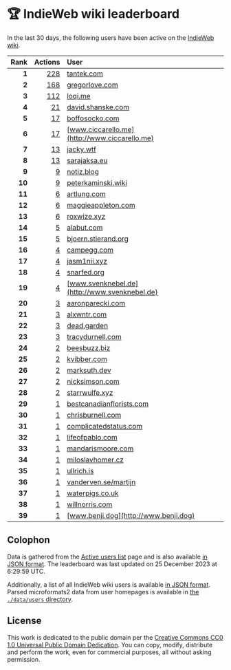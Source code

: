 # 🏆 IndieWeb wiki leaderboard

In the last 30 days, the following users have been active on the [IndieWeb wiki](https://indieweb.org).

| Rank | Actions | User |
|-----:|--------:|:-----|
| **1** | [228](https://indieweb.org/Special:Contributions/Tantek.com) | [tantek.com](http://tantek.com) |
| **2** | [168](https://indieweb.org/Special:Contributions/Gregorlove.com) | [gregorlove.com](http://gregorlove.com) |
| **3** | [112](https://indieweb.org/Special:Contributions/Loqi.me) | [loqi.me](http://loqi.me) |
| **4** | [21](https://indieweb.org/Special:Contributions/David.shanske.com) | [david.shanske.com](http://david.shanske.com) |
| **5** | [17](https://indieweb.org/Special:Contributions/Boffosocko.com) | [boffosocko.com](http://boffosocko.com) |
| **6** | [17](https://indieweb.org/Special:Contributions/Www.ciccarello.me) | [www.ciccarello.me](http://www.ciccarello.me) |
| **7** | [13](https://indieweb.org/Special:Contributions/Jacky.wtf) | [jacky.wtf](http://jacky.wtf) |
| **8** | [13](https://indieweb.org/Special:Contributions/Sarajaksa.eu) | [sarajaksa.eu](http://sarajaksa.eu) |
| **9** | [9](https://indieweb.org/Special:Contributions/Notiz.blog) | [notiz.blog](http://notiz.blog) |
| **10** | [9](https://indieweb.org/Special:Contributions/Peterkaminski.wiki) | [peterkaminski.wiki](http://peterkaminski.wiki) |
| **11** | [6](https://indieweb.org/Special:Contributions/Artlung.com) | [artlung.com](http://artlung.com) |
| **12** | [6](https://indieweb.org/Special:Contributions/Maggieappleton.com) | [maggieappleton.com](http://maggieappleton.com) |
| **13** | [6](https://indieweb.org/Special:Contributions/Roxwize.xyz) | [roxwize.xyz](http://roxwize.xyz) |
| **14** | [5](https://indieweb.org/Special:Contributions/Alabut.com) | [alabut.com](http://alabut.com) |
| **15** | [5](https://indieweb.org/Special:Contributions/Bjoern.stierand.org) | [bjoern.stierand.org](http://bjoern.stierand.org) |
| **16** | [4](https://indieweb.org/Special:Contributions/Campegg.com) | [campegg.com](http://campegg.com) |
| **17** | [4](https://indieweb.org/Special:Contributions/Jasm1nii.xyz) | [jasm1nii.xyz](http://jasm1nii.xyz) |
| **18** | [4](https://indieweb.org/Special:Contributions/Snarfed.org) | [snarfed.org](http://snarfed.org) |
| **19** | [4](https://indieweb.org/Special:Contributions/Www.svenknebel.de) | [www.svenknebel.de](http://www.svenknebel.de) |
| **20** | [3](https://indieweb.org/Special:Contributions/Aaronparecki.com) | [aaronparecki.com](http://aaronparecki.com) |
| **21** | [3](https://indieweb.org/Special:Contributions/Alxwntr.com) | [alxwntr.com](http://alxwntr.com) |
| **22** | [3](https://indieweb.org/Special:Contributions/Dead.garden) | [dead.garden](http://dead.garden) |
| **23** | [3](https://indieweb.org/Special:Contributions/Tracydurnell.com) | [tracydurnell.com](http://tracydurnell.com) |
| **24** | [2](https://indieweb.org/Special:Contributions/Beesbuzz.biz) | [beesbuzz.biz](http://beesbuzz.biz) |
| **25** | [2](https://indieweb.org/Special:Contributions/Kvibber.com) | [kvibber.com](http://kvibber.com) |
| **26** | [2](https://indieweb.org/Special:Contributions/Marksuth.dev) | [marksuth.dev](http://marksuth.dev) |
| **27** | [2](https://indieweb.org/Special:Contributions/Nicksimson.com) | [nicksimson.com](http://nicksimson.com) |
| **28** | [2](https://indieweb.org/Special:Contributions/Starrwulfe.xyz) | [starrwulfe.xyz](http://starrwulfe.xyz) |
| **29** | [1](https://indieweb.org/Special:Contributions/Bestcanadianflorists.com) | [bestcanadianflorists.com](http://bestcanadianflorists.com) |
| **30** | [1](https://indieweb.org/Special:Contributions/Chrisburnell.com) | [chrisburnell.com](http://chrisburnell.com) |
| **31** | [1](https://indieweb.org/Special:Contributions/Complicatedstatus.com) | [complicatedstatus.com](http://complicatedstatus.com) |
| **32** | [1](https://indieweb.org/Special:Contributions/Lifeofpablo.com) | [lifeofpablo.com](http://lifeofpablo.com) |
| **33** | [1](https://indieweb.org/Special:Contributions/Mandarismoore.com) | [mandarismoore.com](http://mandarismoore.com) |
| **34** | [1](https://indieweb.org/Special:Contributions/Miloslavhomer.cz) | [miloslavhomer.cz](http://miloslavhomer.cz) |
| **35** | [1](https://indieweb.org/Special:Contributions/Ullrich.is) | [ullrich.is](http://ullrich.is) |
| **36** | [1](https://indieweb.org/Special:Contributions/Vanderven.se_martijn) | [vanderven.se/martijn](http://vanderven.se/martijn) |
| **37** | [1](https://indieweb.org/Special:Contributions/Waterpigs.co.uk) | [waterpigs.co.uk](http://waterpigs.co.uk) |
| **38** | [1](https://indieweb.org/Special:Contributions/Willnorris.com) | [willnorris.com](http://willnorris.com) |
| **39** | [1](https://indieweb.org/Special:Contributions/Www.benji.dog) | [www.benji.dog](http://www.benji.dog) |


## Colophon

Data is gathered from the [Active users list](https://indieweb.org/Special:ActiveUsers) page and is also available [in JSON format](https://github.com/jgarber623/indieweb-wiki-leaderboard/blob/main/data/leaderboard.json). The leaderboard was last updated on 25 December 2023 at 6:29:59 UTC.

Additionally, a list of all IndieWeb wiki users is available [in JSON format](https://github.com/jgarber623/indieweb-wiki-leaderboard/blob/main/data/users.json). Parsed microformats2 data from user homepages is available in [the `./data/users` directory](https://github.com/jgarber623/indieweb-wiki-leaderboard/blob/main/data/users).

## License

This work is dedicated to the public domain per the [Creative Commons CC0 1.0 Universal Public Domain Dedication](https://creativecommons.org/publicdomain/zero/1.0/). You can copy, modify, distribute and perform the work, even for commercial purposes, all without asking permission.
